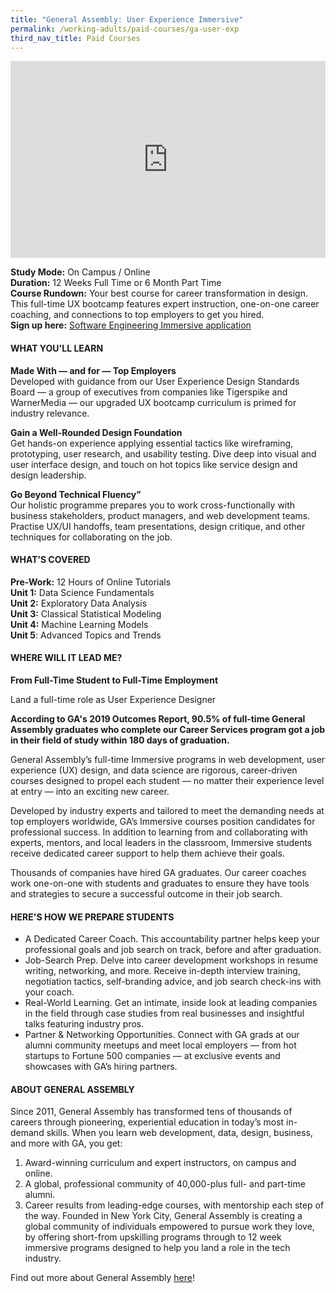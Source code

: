 ```yaml
---
title: "General Assembly: User Experience Immersive"
permalink: /working-adults/paid-courses/ga-user-exp
third_nav_title: Paid Courses
---
```

<iframe width="100%" height="315" src="https://www.youtube.com/embed/60ppnDlFgtw" title="YouTube video player" frameborder="0" allow="accelerometer; autoplay; clipboard-write; encrypted-media; gyroscope; picture-in-picture" allowfullscreen></iframe>

**Study Mode:** On Campus / Online  
**Duration:** 12 Weeks Full Time or 6 Month Part Time  
**Course Rundown:**
Your best course for career transformation in design. This full-time UX bootcamp features expert instruction, one-on-one career coaching, and connections to top employers to get you hired.  
**Sign up here:** [Software Engineering Immersive application](https://generalassemb.ly/education/user-experience-design-immersive/singapore) 

#### **WHAT YOU'LL LEARN**

**Made With — and for — Top Employers**  
Developed with guidance from our User Experience Design Standards Board — a group of executives from companies like Tigerspike and WarnerMedia — our upgraded UX bootcamp curriculum is primed for industry relevance.

**Gain a Well-Rounded Design Foundation**  
Get hands-on experience applying essential tactics like wireframing, prototyping, user research, and usability testing. Dive deep into visual and user interface design, and touch on hot topics like service design and design leadership.

**Go Beyond Technical Fluency”**  
Our holistic programme prepares you to work cross-functionally with business stakeholders, product managers, and web development teams. Practise UX/UI handoffs, team presentations, design critique, and other techniques for collaborating on the job.
 
#### **WHAT’S COVERED**  

**Pre-Work:** 12 Hours of Online Tutorials  
**Unit 1:** Data Science Fundamentals  
**Unit 2:** Exploratory Data Analysis  
**Unit 3:** Classical Statistical Modeling  
**Unit 4:** Machine Learning Models  
**Unit 5**: Advanced Topics and Trends  

#### **WHERE WILL IT LEAD ME?**    

**From Full-Time Student to Full-Time Employment**  

Land a full-time role as User Experience Designer

**According to GA's 2019 Outcomes Report, 90.5% of full-time General Assembly graduates who complete our Career Services program got a job in their field of study within 180 days of graduation.**  

General Assembly’s full-time Immersive programs in web development, user experience (UX) design, and data science are rigorous, career-driven courses designed to propel each student — no matter their experience level at entry — into an exciting new career.  

Developed by industry experts and tailored to meet the demanding needs at top employers worldwide, GA’s Immersive courses position candidates for professional success. In addition to learning from and collaborating with experts, mentors, and local leaders in the classroom, Immersive students receive dedicated career support to help them achieve their goals.  

Thousands of companies have hired GA graduates. Our career coaches work one-on-one with students and graduates to ensure they have tools and strategies to secure a successful outcome in their job search.  

#### **HERE'S HOW WE PREPARE STUDENTS**  

* A Dedicated Career Coach. This accountability partner helps keep your professional goals and job search on track, before and after graduation.
* Job-Search Prep. Delve into career development workshops in resume writing, networking, and more. Receive in-depth interview training, negotiation tactics, self-branding advice, and job search check-ins with your coach.
* Real-World Learning. Get an intimate, inside look at leading companies in the field through case studies from real businesses and insightful talks featuring industry pros.
* Partner & Networking Opportunities. Connect with GA grads at our alumni community meetups and meet local employers — from hot startups to Fortune 500 companies — at exclusive events and showcases with GA’s hiring partners.

#### **ABOUT GENERAL ASSEMBLY**  

Since 2011, General Assembly has transformed tens of thousands of careers through pioneering, experiential education in today’s most in-demand skills. When you learn web development, data, design, business, and more with GA, you get:
1. Award-winning curriculum and expert instructors, on campus and online.
2. A global, professional community of 40,000-plus full- and part-time alumni.
3. Career results from leading-edge courses, with mentorship each step of the way.
Founded in New York City, General Assembly is creating a global community of individuals empowered to pursue work they love, by offering short-from upskilling programs through to 12 week immersive programs designed to help you land a role in the tech industry.

Find out more about General Assembly [here](https://generalassemb.ly/)!